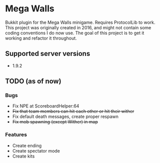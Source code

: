 # Mega Walls
Bukkit plugin for the Mega Walls minigame. Requires ProtocolLib to work. This project was originally created in 2016, and might not contain
some coding conventions I do now use. The goal of this project is to get it working and refactor it throughout.

## Supported server versions  
- 1.9.2

## TODO (as of now)
### Bugs
- Fix NPE at ScoreboardHelper:64
- ~~Fix that team members can hit each other or hit their wither~~
- Fix default death messages, create proper respawn
- ~~Fix mob spawning (except Wither) in map~~

### Features
- Create ending
- Create spectator mode
- Create kits